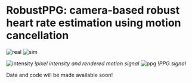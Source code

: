 # RobustPPG: camera-based robust heart rate estimation using motion cancellation

![real](https://user-images.githubusercontent.com/26046462/197064760-52326d29-4b3a-419f-b825-b444d4efc2da.gif)      ![sim](https://user-images.githubusercontent.com/26046462/197064774-7ae2dabc-1015-41bd-b61d-b2e6febaa6fd.gif)

![intensity](https://user-images.githubusercontent.com/26046462/195930342-04c9f7ef-e93c-43ea-b05e-6e486c96e6fa.gif) 
!*pixel intensity and rendered motion signal*
![ppg](https://user-images.githubusercontent.com/26046462/195930344-4123fa1f-31ff-4473-beff-dc8bda70382d.gif)
!*PPG signal*

Data and code will be made available soon!
